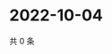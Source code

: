 # 2022-10-04

共 0 条

<!-- BEGIN WEIBO -->
<!-- 最后更新时间 Tue Oct 04 2022 17:23:23 GMT+0800 (China Standard Time) -->

<!-- END WEIBO -->
